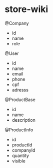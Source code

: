 # store-wiki

@Company
+ id
+ name
+ role

@User
+ id
+ name
+ email
+ phone
+ cpf
+ adresss

@ProductBase
+ id
+ name
+ description

@ProductInfo
+ id
+ productId
+ companyId
+ quantity
+ visible
